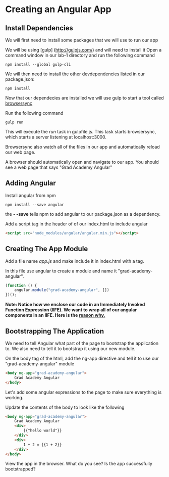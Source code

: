 # Creating an Angular App

## Install Dependencies

We will first need to install some packages that we will use to run our app

We will be using [gulp] (http://gulpjs.com/) and will need to install it
Open a command window in our lab-1 directory and run the following command

    npm install --global gulp-cli

We will then need to install the other devdependencies listed in our package.json:

    npm install
    
Now that our dependecies are installed we will use gulp to start a tool called  [browsersync](https://www.browsersync.io/docs)

Run the following command

    gulp run

This will execute the *run* task in gulpfile.js. This task starts browsersync, which starts a server listening at localhost:3000.

Browsersync also watch all of the files in our app and automatically reload our web page.

A browser should automatically open and navigate to our app. You should see a web page that says "Grad Academy Angular"

## Adding Angular

Install angular from npm

    npm install --save angular
    
the **- -save** tells npm to add angular to our package.json as a dependency.

Add a script tag in the header of of our index.html to include angular

```html
<script src="node_modules/angular/angular.min.js"></script>
```

## Creating The App Module

Add a file name *app.js* and make include it in index.html with a <script></script> tag.

In this file use angular to create a module and name it "grad-academy-angular".

```javascript
(function () {
    angular.module("grad-academy-angular", [])
})();
```

**Note: Notice how we enclose our code in an Immediately Invoked Function Expression (IIFE).  We want to wrap all of our angular components in an IIFE. Here is the [reason why.](https://github.com/johnpapa/angular-styleguide/blob/master/a1/README.md#iife)**

## Bootstrapping The Application

We need to tell Angular what part of the page to bootstrap the application to. We also need to tell it to bootstrap it using our new module.

On the body tag of the html, add the ng-app directive and tell it to use our "grad-academy-angular" module

```html
<body ng-app="grad-academy-angular">
    Grad Academy Angular
</body>
```

Let's add some angular expressions to the page to make sure everything is working.

Update the contents of the body to look like the following

```html
<body ng-app="grad-academy-angular">
    Grad Academy Angular
    <div>
        {{"hello world"}}
    </div>
    <div>
        1 + 2 = {{1 + 2}}
    </div>
</body>
```

View the app in the browser. What do you see? Is the app successfully bootstrapped?

